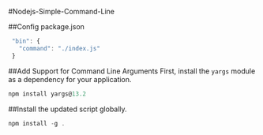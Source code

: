 #Nodejs-Simple-Command-Line

##Config package.json
```javascript
 "bin": {
   "command": "./index.js"
 }
```

##Add Support for Command Line Arguments
First, install the `yargs` module as a dependency for your application.
```javascript
npm install yargs@13.2
```

##Install the updated script globally.

```javascript
npm install -g .
```


